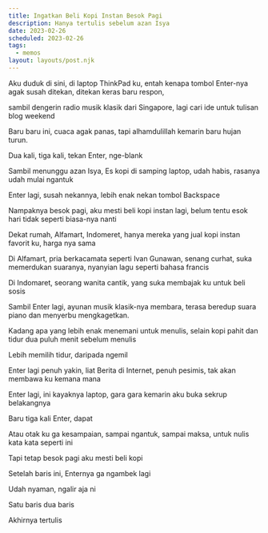 ```yaml
---
title: Ingatkan Beli Kopi Instan Besok Pagi
description: Hanya tertulis sebelum azan Isya
date: 2023-02-26
scheduled: 2023-02-26
tags:
  - memos
layout: layouts/post.njk
---
```



Aku duduk di sini, di laptop ThinkPad ku, entah kenapa tombol Enter-nya agak susah ditekan, ditekan keras baru respon, 

sambil dengerin radio musik klasik dari Singapore, lagi cari ide untuk tulisan blog weekend

Baru baru ini, cuaca agak panas, tapi alhamdulillah kemarin baru hujan turun.

Dua kali, tiga kali, tekan Enter, nge-blank

Sambil menunggu azan Isya, Es kopi di samping laptop, udah habis, rasanya udah mulai ngantuk

Enter lagi, susah nekannya, lebih enak nekan tombol Backspace

Nampaknya besok pagi, aku mesti beli kopi instan lagi, belum tentu esok hari tidak seperti biasa-nya nanti

Dekat rumah, Alfamart, Indomeret, hanya mereka yang jual kopi instan favorit ku, harga nya sama

Di Alfamart, pria berkacamata seperti Ivan Gunawan, senang curhat, suka memerdukan suaranya, nyanyian lagu seperti bahasa francis

Di Indomaret, seorang wanita cantik, yang suka membajak ku untuk beli sosis

Sambil Enter lagi, ayunan musik klasik-nya membara, terasa beredup suara piano dan menyerbu mengkagetkan.

Kadang apa yang lebih enak menemani untuk menulis, selain kopi pahit dan tidur dua puluh menit sebelum menulis

Lebih memilih tidur, daripada ngemil

Enter lagi penuh yakin, liat Berita di Internet, penuh pesimis, tak akan membawa ku kemana mana

Enter lagi, ini kayaknya laptop, gara gara kemarin aku buka sekrup belakangnya

Baru tiga kali Enter, dapat

Atau otak ku ga kesampaian, sampai ngantuk, sampai maksa, untuk nulis kata kata seperti ini

Tapi tetap besok pagi aku mesti beli kopi

Setelah baris ini, Enternya ga ngambek lagi

Udah nyaman, ngalir aja ni

Satu baris dua baris

Akhirnya tertulis